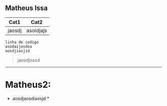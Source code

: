## Matheus Issa

|Cat1|Cat2|
|--|--|
|jaosdj|asoidjajs|

	linha de codigo
	asodaijasdoa
	aosdjiasjid

> jaosdjoasd

---

# Matheus2:
* aosdjaosdiaosjd
	* 
<!--stackedit_data:
eyJoaXN0b3J5IjpbLTExMDA4OTYwODIsOTQ4NTI5ODYyLDk0OD
UyOTg2MiwtMTI3MjYxOTcxLC0zNTA0NTUwNjksLTE2NDk1MDU1
NDcsMTgwMzIzNDA1LDEyODQ3MTcyOThdfQ==
-->